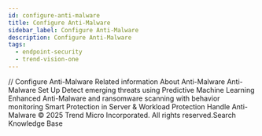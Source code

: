 ```yaml
---
id: configure-anti-malware
title: Configure Anti-Malware
sidebar_label: Configure Anti-Malware
description: Configure Anti-Malware
tags:
  - endpoint-security
  - trend-vision-one
---
```


/*<![CDATA[*/ $('#title').html($('meta[name=map-description]').attr('content')); /*]]>*/ Configure Anti-Malware Related information About Anti-Malware Anti-Malware Set Up Detect emerging threats using Predictive Machine Learning Enhanced Anti-Malware and ransomware scanning with behavior monitoring Smart Protection in Server & Workload Protection Handle Anti-Malware © 2025 Trend Micro Incorporated. All rights reserved.Search Knowledge Base